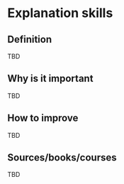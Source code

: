# Explanation skills

## Definition

TBD

## Why is it important

TBD

## How to improve

TBD

## Sources/books/courses

TBD
